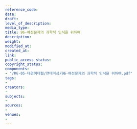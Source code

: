 ```yaml
---
reference_code: 
date: 
draft: 
level_of_description: 
media_type: 
title: 96-여성문제의 과학적 인식을 위하여
description: 
weight: 
modified_at: 
created_at: 
link: 
public_access_status: 
copyright_status: 
components:
- "/RG-05-대경여대협/연대미상/96-여성문제의 과학적 인식을 위하여.pdf"
tags:
- 
creators:
- 
subjects:
- 
sources:
- 
venues:
- 
---
```

